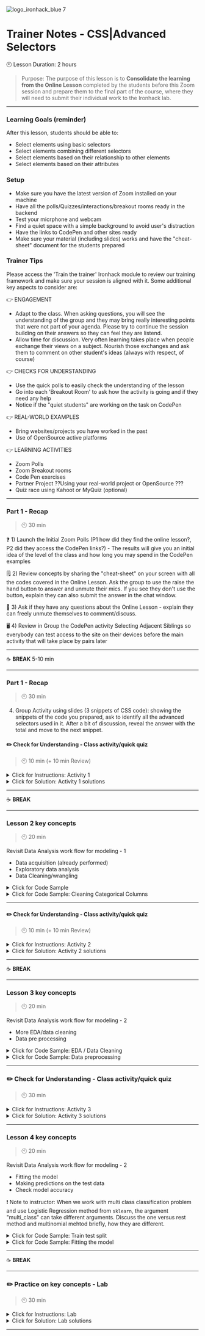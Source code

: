  ![logo_ironhack_blue 7](https://user-images.githubusercontent.com/23629340/40541063-a07a0a8a-601a-11e8-91b5-2f13e4e6b441.png)

# Trainer Notes - CSS|Advanced Selectors

:clock10: Lesson Duration: 2 hours

> Purpose: The purpose of this lesson is to <b> Consolidate the learning from the Online Lesson </b> completed by the students before this Zoom session and prepare them to the final part of the course, where they will need to submit their individual work to the Ironhack lab.

---
### Learning Goals (reminder)

After this lesson, students should be able to:

- Select elements using basic selectors
- Select elements combining different selectors
- Select elements based on their relationship to other elements
- Select elements based on their attributes

### Setup

- Make sure you have the latest version of Zoom installed on your machine
- Have all the polls/Quizzes/interactions/breakout rooms ready in the backend 
- Test your micrphone and webcam
- Find a quiet space with a simple background to avoid user's distraction
- Have the links to CodePen and other sites ready
- Make sure your material (including slides) works and have the "cheat-sheet" document for the students prepared

### Trainer Tips
Please access the 'Train the trainer' Ironhack module to review our training framework and make sure your session is aligned with it. Some additional key aspects to consider are:

👉 ENGAGEMENT
- Adapt to the class. When asking questions, you will see the understanding of the group and they may bring really interesting points that were not part of your agenda. Please try to continue the session building on their answers so they can feel they are listend.
- Allow time for discussion. Very often learning takes place when people exchange their views on a subject. Nourish those exchanges and ask them to comment on other student's ideas (always with respect, of course)

👉 CHECKS FOR UNDERSTANDING
- Use the quick polls to easily check the understanding of the lesson
- Go into each 'Breakout Room' to ask how the activity is going and if they need any help
- Notice if the "quiet students" are working on the task on CodePen

👉 REAL-WORLD EXAMPLES
- Bring websites/projects you have worked in the past
- Use of OpenSource active platforms

👉 LEARNING ACTIVITIES
- Zoom Polls
- Zoom Breakout rooms
- Code Pen exercises
- Partner Project ??Using your real-world project or OpenSource ???
- Quiz race using Kahoot or MyQuiz (optional)

---

### Part 1 - Recap

> :clock10: 30 min

❓  1) Launch the Initial Zoom Polls (P1 how did they find the online lesson?, P2 did they access the CodePen links?) - The results will give you an initial idea of the level of the class and how long you may spend in the CodePen examples

🗒️  2) Review concepts by sharing the "cheat-sheet" on your screen with all the codes covered in the Online Lesson. Ask the group to use the raise the hand button to answer and unmute their mics. If you see they don't use the button, explain they can also submit the answer in the chat window.

🔎  3) Ask if they have any questions about the Online Lesson - explain they can freely unmute themselves to comment/discuss.

🖥️  4) Review in Group the CodePen activity Selecting Adjacent Siblings so everybody can test access to the site on their devices before the main activity that will take place by pairs later

---

:coffee: **BREAK** 5-10 min

---

### Part 1 - Recap

> :clock10: 30 min


4) Group Activity using slides (3 snippets of CSS code): showing the snippets of the code you prepared, ask to identify all the advanced selectors used in it. After a bit of discussion, reveal the answer with the total and move to the next snippet.










#### :pencil2: Check for Understanding - Class activity/quick quiz

> :clock10: 10 min (+ 10 min Review)

<details>
  <summary> Click for Instructions: Activity 1 </summary>

- Link to [activity 1](https://github.com/ironhack-edu/data_3.08_activities/blob/master/3.08_activity_1.md).

</details>

<details>
  <summary> Click for Solution: Activity 1 solutions </summary>

- Link to [activity 1 solution](https://gist.github.com/ironhack-edu/253270833e1716fca5d7273469ea757d).

</details>

---

:coffee: **BREAK**

---

### Lesson 2 key concepts

> :clock10: 20 min

Revisit Data Analysis work flow for modeling - 1

- Data acquisition (already performed)
- Exploratory data analysis
- Data Cleaning/wrangling

<details>
  <summary> Click for Code Sample </summary>

```python
data['status'].value_counts()

data.shape

data.dtypes

data.isna().sum()
data = data[data['duration'].isna() == False]

data.describe()

data['duration'] = data['duration'].astype('object') # This will be treated as categorical
data.describe()
data.isna().sum()
```

</details>

<details>
  <summary> Click for Code Sample:  Cleaning Categorical Columns</summary>

```python
data['operation'].value_counts()
def cleanOperation(x):
    x = x.lower()
    if 'vyber' in x:
        return "vyber"
    elif 'prevod' in x:
        return "prevod"
    elif 'vklad' in x:
        return 'vklad'
    else:
        return 'unknown'

data['operation'] = list(map(cleanOperation, data['operation']))
```

```python
data['k_symbol'].value_counts()
data['k_symbol'].value_counts().index
def cleankSymbol(x):
    if x in ['', ' ']:
        return 'unknown'
    else:
        return x

data['k_symbol'] = list(map(cleankSymbol, data['k_symbol']))
data = data[~data['k_symbol'].isin(['POJISTINE', 'SANKC. UROK', 'UVER'])]
```

```python
def clean_type(x):
    if 'PRI' in x:
        return 'PRIJEM'
    else:
        return x

data['type'] = list(map(clean_type, data['type']))
```

</details>

---

#### :pencil2: Check for Understanding - Class activity/quick quiz

> :clock10: 10 min (+ 10 min Review)

<details>
  <summary> Click for Instructions: Activity 2 </summary>

- Link to [activity 2](https://github.com/ironhack-edu/data_3.08_activities/blob/master/3.08_activity_2.md).

</details>

<details>
  <summary> Click for Solution: Activity 2 solutions </summary>

- Link to [activity 2 solutions](https://gist.github.com/ironhack-edu/2946a99a19aa1f86c066e7dd1ffec7fc).

</details>

---

:coffee: **BREAK**

---

### Lesson 3 key concepts

> :clock10: 20 min

Revisit Data Analysis work flow for modeling - 2

- More EDA/data cleaning
- Data pre processing

<details>
  <summary> Click for Code Sample: EDA / Data Cleaning </summary>

```python
import matplotlib.pyplot as plt
import seaborn as sns
%matplotlib inline
```

```python
corr_matrix=data.corr(method='pearson')  # default
fig, ax = plt.subplots(figsize=(10, 8))
ax = sns.heatmap(corr_matrix, annot=True)
plt.show()
```

```python
sns.distplot(data['t_amount'])
plt.show()

sns.distplot(data['l_amount'])
plt.show()

sns.distplot(data['balance'])
plt.show()

sns.distplot(data['payments'])
plt.show()
```

</details>

<details>
  <summary> Click for Code Sample: Data preprocessing </summary>

```python
import numpy as np
from sklearn.preprocessing import Normalizer
# from sklearn.preprocessing import StandardScaler

X = data.select_dtypes(include = np.number)

# Normalizing data
transformer = Normalizer().fit(X)
x_normalized = transformer.transform(X)
x = pd.DataFrame(x_normalized)
```

```python
cat = data.select_dtypes(include = np.object)
cat = cat.drop(['status'], axis=1)
categorical = pd.get_dummies(cat, columns=['type', 'operation', 'k_symbol', 'duration'])
```

</details>

---

### :pencil2: Check for Understanding - Class activity/quick quiz

> :clock10: 30 min

<details>
  <summary> Click for Instructions: Activity 3 </summary>

- Link to [activity 3](https://github.com/ironhack-edu/data_3.08_activities/blob/master/3.08_activity_3.md).

</details>

<details>
  <summary>Click for Solution: Activity 3 solutions</summary>

- Link to [activity 3 solution](https://gist.github.com/ironhack-edu/9ca2052231cc1802096e2f0c4eb7e9a9).

</details>

---

### Lesson 4 key concepts

> :clock10: 20 min

Revisit Data Analysis work flow for modeling - 2

- Fitting the model
- Making predictions on the test data
- Check model accuracy

:exclamation: Note to instructor: When we work with multi class classification problem and use Logistic Regression method from `sklearn`, the argument "multi_class" can take different arguments. Discuss the one versus rest method and multinomial mehtod briefly, how they are different.

<details>
  <summary> Click for Code Sample: Train test split </summary>

```python
y = data['status']
X = np.concatenate((x, categorical), axis=1)
```

```python
from sklearn.model_selection import train_test_split
X_train, X_test, y_train, y_test = train_test_split(X, y, test_size=0.4, random_state=100)
```

</details>

<details>
  <summary> Click for Code Sample: Fitting the model </summary>

- Refer to the documentation
  [https://scikit-learn.org/stable/modules/generated/sklearn.linear_model.LogisticRegression.html]

```python
from sklearn.linear_model import LogisticRegression
classification = LogisticRegression(random_state=0, solver='lbfgs',
                  multi_class='multinomial').fit(X_train, y_train)
```

```python
predictions = classification.predict(X_test)
classification.score(X_test, y_test)
```

```python
print(y_test.value_counts())
# As you would notice here, there is a huge imbalance in the data among the different classes. We will talk more about imbalance and how to resolve it later

pd.Series(predictions).value_counts()
# This shows that the disparity in the numbers are amplified by the model
```

```python
from sklearn.metrics import confusion_matrix
confusion_matrix(y_test, predictions)
```

</details>

---

:coffee: **BREAK**

---

### :pencil2: Practice on key concepts - Lab

> :clock10: 30 min

<details>
  <summary> Click for Instructions: Lab </summary>

- Link to the lab: [https://github.com/ironhack-labs/lab-predictions-logistic-regression](https://github.com/ironhack-labs/lab-predictions-logistic-regression)

</details>

<details>
  <summary> Click for Solution: Lab solutions </summary>

- Link to the [lab solution](https://gist.github.com/ironhack-edu/c3e7fba417de11bcf152ba6329acbbb4).

</details>

---
